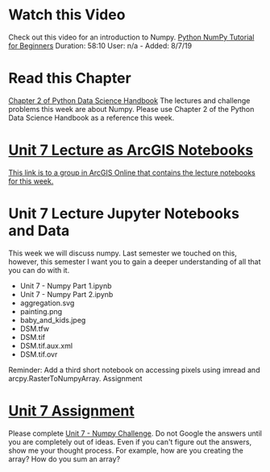 # Watch this Video
Check out this video for an introduction to Numpy.
[Python NumPy Tutorial for Beginners](http://www.youtube.com/watch?v=QUT1VHiLmmI)
Duration: 58:10
User: n/a - Added: 8/7/19

# Read this Chapter
[Chapter 2 of Python Data Science Handbook](https://jakevdp.github.io/PythonDataScienceHandbook/02.00-introduction-to-numpy.html)
The lectures and challenge problems this week are about Numpy. 
Please use Chapter 2 of the Python Data Science Handbook as 
a reference this week.

# [Unit 7 Lecture as ArcGIS Notebooks](https://arcg.is/0yPWi8)
[This link is to a group in ArcGIS Online that contains 
the lecture notebooks for this week.](https://arcg.is/0yPWi8)

# Unit 7 Lecture Jupyter Notebooks and Data
This week we will discuss numpy. 
Last semester we touched on this, 
however, this semester I want you 
to gain a deeper understanding of 
all that you can do with it.

- Unit 7 - Numpy Part 1.ipynb
- Unit 7 - Numpy Part 2.ipynb
- aggregation.svg
- painting.png
- baby_and_kids.jpeg
- DSM.tfw
- DSM.tif
- DSM.tif.aux.xml
- DSM.tif.ovr

Reminder: Add a third short notebook on accessing pixels using imread and arcpy.RasterToNumpyArray.
Assignment

# [Unit 7 Assignment](https://arcg.is/1r1fbv)
Please complete [Unit 7 - Numpy Challenge](https://arcg.is/1r1fbv). Do 
not Google the answers until you are 
completely out of ideas. Even if you 
can't figure out the answers, show me 
your thought process. For example, how 
are you creating the array? How do you 
sum an array?
